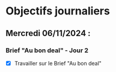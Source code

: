 # Objectifs journaliers

## Mercredi 06/11/2024 :

### Brief "Au bon deal" - Jour 2

- [x] Travailler sur le Brief "Au bon deal" 